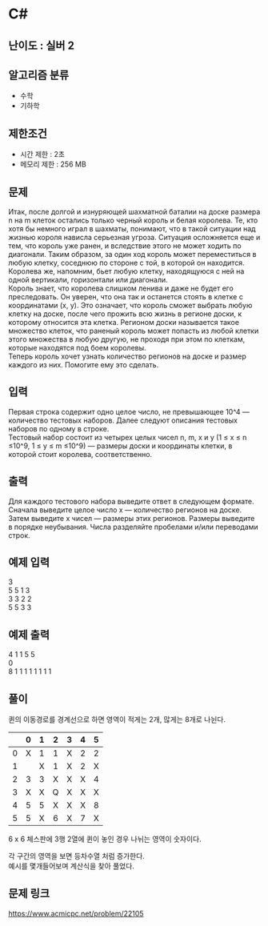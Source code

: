 # C#

## 난이도 : 실버 2

## 알고리즘 분류
  - 수학
  - 기하학

## 제한조건
  - 시간 제한 : 2초
  - 메모리 제한 : 256 MB

## 문제
Итак, после долгой и изнуряющей шахматной баталии на доске размера n на m клеток остались только черный король и белая королева. Те, кто хотя бы немного играл в шахматы, понимают, что в такой ситуации над жизнью короля нависла серьезная угроза. Ситуация осложняется еще и тем, что король уже ранен, и вследствие этого не может ходить по диагонали. Таким образом, за один ход король может переместиться в любую клетку, соседнюю по стороне с той, в которой он находится. Королева же, напомним, бьет любую клетку, находящуюся с ней на одной вертикали, горизонтали или диагонали.<br/>
Король знает, что королева слишком ленива и даже не будет его преследовать. Он уверен, что она так и останется стоять в клетке с координатами (x, y). Это означает, что король сможет выбрать любую клетку на доске, после чего прожить всю жизнь в регионе доски, к которому относится эта клетка. Регионом доски называется такое множество клеток, что раненый король может попасть из любой клетки этого множества в любую другую, не проходя при этом по клеткам, которые находятся под боем королевы.<br/>
Теперь король хочет узнать количество регионов на доске и размер каждого из них. Помогите ему это сделать.<br/>


## 입력
Первая строка содержит одно целое число, не превышающее 10^4 — количество тестовых наборов. Далее следуют описания тестовых наборов по одному в строке.<br/>
Тестовый набор состоит из четырех целых чисел n, m, x и y  (1 ≤ x ≤ n ≤10^9, 1 ≤ y ≤ m ≤10^9) — размеры доски и координаты клетки, в которой стоит королева, соответственно.<br/>


## 출력
Для каждого тестового набора выведите ответ в следующем формате. Сначала выведите целое число x — количество регионов на доске. Затем выведите x чисел — размеры этих регионов. Размеры выведите в порядке неубывания. Числа разделяйте пробелами и/или переводами строк.<br/>


## 예제 입력
3<br/>
5 5 1 3<br/>
3 3 2 2<br/>
5 5 3 3<br/>


## 예제 출력
4 1 1 5 5<br/>
0<br/>
8 1 1 1 1 1 1 1 1<br/>


## 풀이
퀸의 이동경로를 경계선으로 하면 영역이 적게는 2개, 많게는 8개로 나뉜다.<br/>

||0|1|2|3|4|5|
|:---:|:---:|:---:|:---:|:---:|:---:|:---:|
|0|X|1|1|X|2|2|
|1||X|1|X|2|X|
|2|3|3|X|X|X|4|
|3|X|X|Q|X|X|X|
|4|5|5|X|X|X|8|
|5|5|X|6|X|7|X|

6 x 6 체스판에 3행 2열에 퀸이 놓인 경우 나뉘는 영역이 숫자이다.<br/>

각 구간의 영역을 보면 등차수열 처럼 증가한다.<br/>
예시를 몇개들어보며 계산식을 찾아 풀었다.<br/>


## 문제 링크
https://www.acmicpc.net/problem/22105
